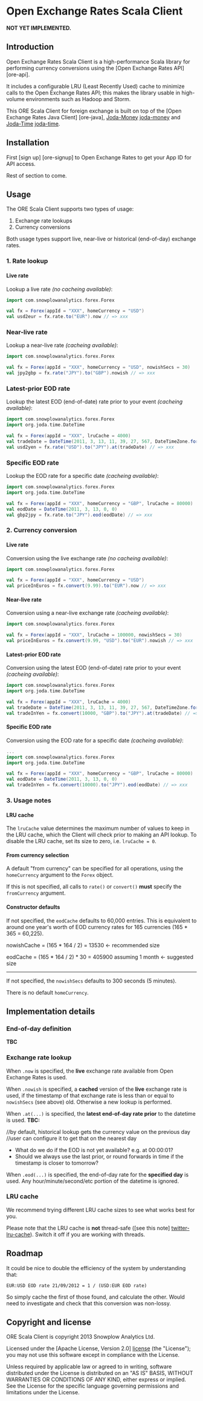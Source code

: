 # Open Exchange Rates Scala Client

**NOT YET IMPLEMENTED.**

## Introduction

Open Exchange Rates Scala Client is a high-performance Scala library for performing currency conversions using the [Open Exchange Rates API] [ore-api].

It includes a configurable LRU (Least Recently Used) cache to minimize calls to the Open Exchange Rates API; this makes the library usable in high-volume environments such as Hadoop and Storm.

This ORE Scala Client for foreign exchange is built on top of the [Open Exchange Rates Java Client] [ore-java], [Joda-Money] [joda-money] and [Joda-Time] [joda-time].

## Installation

First [sign up] [ore-signup] to Open Exchange Rates to get your App ID for API access.

Rest of section to come.

## Usage

The ORE Scala Client supports two types of usage:

1. Exchange rate lookups
2. Currency conversions

Both usage types support live, near-live or historical (end-of-day) exchange rates.

### 1. Rate lookup

#### Live rate

Lookup a live rate _(no cacheing available)_:

```scala
import com.snowplowanalytics.forex.Forex

val fx = Forex(appId = "XXX", homeCurrency = "USD")
val usd2eur = fx.rate.to("EUR").now // => xxx
```

### Near-live rate

Lookup a near-live rate _(cacheing available)_:

```scala
import com.snowplowanalytics.forex.Forex

val fx = Forex(appId = "XXX", homeCurrency = "USD", nowishSecs = 30)
val jpy2gbp = fx.rate("JPY").to("GBP").nowish // => xxx
```

### Latest-prior EOD rate

Lookup the latest EOD (end-of-date) rate prior to your event _(cacheing available)_:

```scala
import com.snowplowanalytics.forex.Forex
import org.joda.time.DateTime

val fx = Forex(appId = "XXX", lruCache = 4000)
val tradeDate = DateTime(2011, 3, 13, 11, 39, 27, 567, DateTimeZone.forID("America/New_York"))
val usd2yen = fx.rate("USD").to("JPY").at(tradeDate) // => xxx
```

### Specific EOD rate

Lookup the EOD rate for a specific date _(cacheing available)_:

```scala
import com.snowplowanalytics.forex.Forex
import org.joda.time.DateTime

val fx = Forex(appId = "XXX", homeCurrency = "GBP", lruCache = 80000)
val eodDate = DateTime(2011, 3, 13, 0, 0)
val gbp2jpy = fx.rate.to("JPY").eod(eodDate) // => xxx
```

### 2. Currency conversion

#### Live rate

Conversion using the live exchange rate _(no cacheing available)_:

```scala
import com.snowplowanalytics.forex.Forex

val fx = Forex(appId = "XXX", homeCurrency = "USD")
val priceInEuros = fx.convert(9.99).to("EUR").now // => xxx
```

#### Near-live rate

Conversion using a near-live exchange rate _(cacheing available)_:

```scala
import com.snowplowanalytics.forex.Forex

val fx = Forex(appId = "XXX", lruCache = 100000, nowishSecs = 30)
val priceInEuros = fx.convert(9.99, "USD").to("EUR").nowish // => xxx
```

#### Latest-prior EOD rate

Conversion using the latest EOD (end-of-date) rate prior to your event _(cacheing available)_:

```scala
import com.snowplowanalytics.forex.Forex
import org.joda.time.DateTime

val fx = Forex(appId = "XXX", lruCache = 4000)
val tradeDate = DateTime(2011, 3, 13, 11, 39, 27, 567, DateTimeZone.forID("America/New_York"))
val tradeInYen = fx.convert(10000, "GBP").to("JPY").at(tradeDate) // => xxx
```

#### Specific EOD rate

Conversion using the EOD rate for a specific date _(cacheing available)_:

```scala
...
import com.snowplowanalytics.forex.Forex
import org.joda.time.DateTime

val fx = Forex(appId = "XXX", homeCurrency = "GBP", lruCache = 80000)
val eodDate = DateTime(2011, 3, 13, 0, 0)
val tradeInYen = fx.convert(10000).to("JPY").eod(eodDate) // => xxx
```

### 3. Usage notes

#### LRU cache

The `lruCache` value determines the maximum number of values to keep in the LRU cache, which the Client will check prior to making an API lookup. To disable the LRU cache, set its size to zero, i.e. `lruCache = 0`.

#### From currency selection

A default "from currency" can be specified for all operations, using the `homeCurrency` argument to the `Forex` object.

If this is not specified, all calls to `rate()` or `convert()` **must** specify the `fromCurrency` argument.

#### Constructor defaults

If not specified, the `eodCache` defaults to 60,000 entries. This is equivalent to around one year's worth of EOD currency rates for 165 currencies (165 * 365 = 60,225).

nowishCache = (165 * 164 / 2) = 13530 <- recommended size

eodCache = (165 * 164 / 2) * 30 = 405900 assuming 1 month <- suggested size
*********************************


If not specified, the `nowishSecs` defaults to 300 seconds (5 minutes).

There is no default `homeCurrency`.

## Implementation details

### End-of-day definition

**TBC**

### Exchange rate lookup

When `.now` is specified, the **live** exchange rate available from Open Exchange Rates is used.

When `.nowish` is specified, a **cached** version of the **live** exchange rate is used, if the timestamp of that exchange rate is less than or equal to `nowishSecs` (see above) old. Otherwise a new lookup is performed.

When `.at(...)` is specified, the **latest end-of-day rate prior** to the datetime is used. **TBC:**

//by default, historical lookup gets the currency value on the previous day
//user can configure it to get that on the nearest day
  
* What do we do if the EOD is not yet available? e.g. at 00:00:01?
* Should we always use the last prior, or round forwards in time if the timestamp is closer to tomorrow?

When `.eod(...)` is specified, the end-of-day rate for the **specified day** is used. Any hour/minute/second/etc portion of the datetime is ignored.

### LRU cache

We recommend trying different LRU cache sizes to see what works best for you.

Please note that the LRU cache is **not** thread-safe ([see this note] [twitter-lru-cache]). Switch it off if you are working with threads.

## Roadmap

It could be nice to double the efficiency of the system by understanding that:

    EUR:USD EOD rate 21/09/2012 = 1 / (USD:EUR EOD rate)

So simply cache the first of those found, and calculate the other. Would need to investigate and check that this conversion was non-lossy.

## Copyright and license

ORE Scala Client is copyright 2013 Snowplow Analytics Ltd.

Licensed under the [Apache License, Version 2.0] [license] (the "License");
you may not use this software except in compliance with the License.

Unless required by applicable law or agreed to in writing, software
distributed under the License is distributed on an "AS IS" BASIS,
WITHOUT WARRANTIES OR CONDITIONS OF ANY KIND, either express or implied.
See the License for the specific language governing permissions and
limitations under the License.

[oer-api]: https://openexchangerates.org/
[oer-java]: https://github.com/dneto/oer-java
[oer-signup]: https://openexchangerates.org/signup

[joda-money]: http://www.joda.org/joda-money/
[joda-time]: http://www.joda.org/joda-time/

[twitter-lru-cache]: http://twitter.github.com/commons/apidocs/com/twitter/common/util/caching/LRUCache.html

[license]: http://www.apache.org/licenses/LICENSE-2.0
